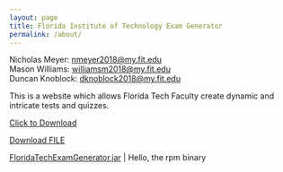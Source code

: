 ```yaml
---
layout: page
title: Florida Institute of Technology Exam Generator
permalink: /about/
---
```


Nicholas Meyer: <nmeyer2018@my.fit.edu> \
Mason Williams: <williamsm2018@my.fit.edu> \
Duncan Knoblock: <dknoblock2018@my.fit.edu>

This is a website which allows Florida Tech Faculty create dynamic and intricate tests and quizzes.

<a href="https://github.com/FloridaTechExamGenerator/FloridaTechExamGenerator.github.io/blob/main/FloridaTechExamGenerator.jar" download>Click to Download</a>

<a id="FloridaTechExamGenerator.jar" href="https://raw.githubusercontent.com/FloridaTechExamGenerator/FloridaTechExamGenerator.github.io/blob/main/FloridaTechExamGenerator.jar">Download FILE</a>

[FloridaTechExamGenerator.jar](https://github.com/FloridaTechExamGenerator/FloridaTechExamGenerator.github.io/blob/main/FloridaTechExamGenerator.jar) | Hello, the rpm binary
